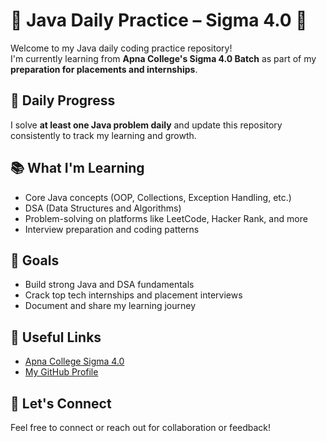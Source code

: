 # 🧠 Java Daily Practice – Sigma 4.0 🚀

Welcome to my Java daily coding practice repository!  
I'm currently learning from **Apna College's Sigma 4.0 Batch** as part of my **preparation for placements and internships**.

## 📅 Daily Progress
I solve **at least one Java problem daily** and update this repository consistently to track my learning and growth.

## 📚 What I'm Learning
- Core Java concepts (OOP, Collections, Exception Handling, etc.)
- DSA (Data Structures and Algorithms)
- Problem-solving on platforms like LeetCode, Hacker Rank, and more
- Interview preparation and coding patterns

## 🌱 Goals
- Build strong Java and DSA fundamentals
- Crack top tech internships and placement interviews
- Document and share my learning journey

## 🔗 Useful Links
- [Apna College Sigma 4.0](https://www.apnacollege.in/pathplay/sigma)  
- [My GitHub Profile](https://github.com/PrashantBTech)

## 🙌 Let's Connect
Feel free to connect or reach out for collaboration or feedback!
